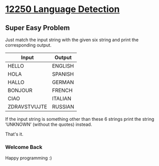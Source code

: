 # [12250 Language Detection](https://uva.onlinejudge.org/index.php?option=com_onlinejudge&Itemid=8&page=show_problem&problem=3402)


## Super Easy Problem

Just match the input string with the given six string and print the corresponding output.

| Input            | Output       |
| -----------------|--------------|
| HELLO            | ENGLISH      |
| HOLA             | SPANISH      |
| HALLO            | GERMAN       |
| BONJOUR          | FRENCH       |
| CIAO             | ITALIAN      |
| ZDRAVSTVUJTE     | RUSSIAN      |

If the input string is
something other than these 6 strings print the string ‘UNKNOWN’ (without the quotes) instead.

That's it.

### Welcome Back ###

Happy programming :)
